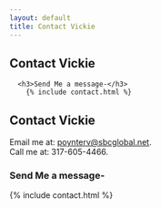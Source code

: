 ```yaml
---
layout: default
title: Contact Vickie
---
```


  <h2 class="pageTitle">Contact Vickie</h2>

      <h3>Send Me a message-</h3>
        {% include contact.html %}


<div id="contact">
  <h2 class="pageTitle">Contact Vickie</h2>
    <p class="intro">Email me at: <a href="mailto:poynterv@sbcglobal.net">poynterv@sbcglobal.net</a>.
      <br>
      Call me at: 317-605-4466.
      <br>
      <h3>Send Me a message-</h3>
        {% include contact.html %}
    </p>

  
  <div class="contactContent">

  </div>
</div>